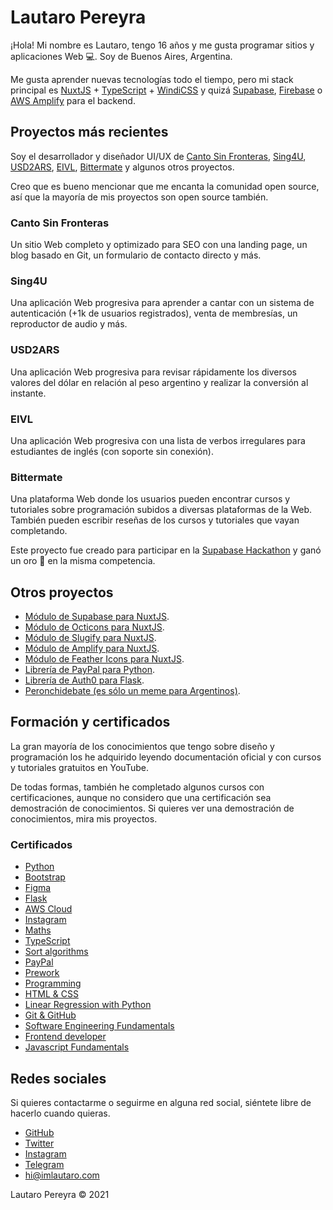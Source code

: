 # Lautaro Pereyra

¡Hola! Mi nombre es Lautaro, tengo 16 años y me gusta programar sitios y aplicaciones Web 💻. Soy de Buenos Aires, Argentina.

Me gusta aprender nuevas tecnologías todo el tiempo, pero mi stack principal es [NuxtJS](https://nuxtjs.org) + [TypeScript](https://www.typescriptlang.org/) + [WindiCSS](https://windicss.org) y quizá [Supabase](https://supabase.io), [Firebase](https://firebase.google.com) o [AWS Amplify](https://docs.amplify.aws) para el backend.

## Proyectos más recientes

Soy el desarrollador y diseñador UI/UX de [Canto Sin Fronteras](https://cantosinfronteras.com), [Sing4U](https://sing4u.app), [USD2ARS](https://usd2ars.web.app), [EIVL](https://english-irregular-verbs-list.web.app), [Bittermate](https://bittermate.vercel.app) y algunos otros proyectos.

Creo que es bueno mencionar que me encanta la comunidad open source, así que la mayoría de mis proyectos son open source también.

### Canto Sin Fronteras

Un sitio Web completo y optimizado para SEO con una landing page, un blog basado en Git, un formulario de contacto directo y más.

### Sing4U

Una aplicación Web progresiva para aprender a cantar con un sistema de autenticación (+1k de usuarios registrados), venta de membresías, un reproductor de audio y más.

### USD2ARS

Una aplicación Web progresiva para revisar rápidamente los diversos valores del dólar en relación al peso argentino y realizar la conversión al instante.

### EIVL

Una aplicación Web progresiva con una lista de verbos irregulares para estudiantes de inglés (con soporte sin conexión).

### Bittermate

Una plataforma Web donde los usuarios pueden encontrar cursos y tutoriales sobre programación subidos a diversas plataformas de la Web. También pueden escribir reseñas de los cursos y tutoriales que vayan completando.

Este proyecto fue creado para participar en la [Supabase Hackathon](https://supabase.io/blog/2021/07/30/1-the-supabase-hackathon) y ganó un oro 🏅 en la misma competencia.

## Otros proyectos

-   [Módulo de Supabase para NuxtJS](https://github.com/nuxtclub/supabase).
-   [Módulo de Octicons para NuxtJS](https://github.com/nuxtclub/octicons).
-   [Módulo de Slugify para NuxtJS](https://github.com/nuxtclub/slugify).
-   [Módulo de Amplify para NuxtJS](https://github.com/nuxtclub/amplify).
-   [Módulo de Feather Icons para NuxtJS](https://github.com/nuxtclub/feathericons).
-   [Librería de PayPal para Python](https://github.com/imlautaro/pypaypal).
-   [Librería de Auth0 para Flask](https://github.com/imlautaro/Flask-Auth0).
-   [Peronchidebate (es sólo un meme para Argentinos)](https://github.com/imlautaro/peronchidebate).

## Formación y certificados

La gran mayoría de los conocimientos que tengo sobre diseño y programación los he adquirido leyendo documentación oficial y con cursos y tutoriales gratuitos en YouTube.

De todas formas, también he completado algunos cursos con certificaciones, aunque no considero que una certificación sea demostración de conocimientos. Si quieres ver una demostración de conocimientos, mira mis proyectos.

### Certificados

-   [Python](https://platzi.com/p/imlautaro/curso/1937-python/diploma/detalle/)
-   [Bootstrap](https://platzi.com/p/imlautaro/curso/1331-bootstrap/diploma/detalle/)
-   [Figma](https://platzi.com/p/imlautaro/curso/1961-figma/diploma/detalle/)
-   [Flask](https://platzi.com/p/imlautaro/curso/1540-flask/diploma/detalle/)
-   [AWS Cloud](https://platzi.com/p/imlautaro/curso/1323-aws-cloud/diploma/detalle/)
-   [Instagram](https://platzi.com/p/imlautaro/curso/1862-ig-fundamentos/diploma/detalle/)
-   [Maths](https://platzi.com/p/imlautaro/curso/1393-fundamentos-matematicas/diploma/detalle/)
-   [TypeScript](https://platzi.com/p/imlautaro/curso/1869-typescript/diploma/detalle/)
-   [Sort algorithms](https://platzi.com/p/imlautaro/curso/1832-ordenamiento/diploma/detalle/)
-   [PayPal](https://platzi.com/p/imlautaro/curso/1858-pagos-online/diploma/detalle/)
-   [Prework](https://platzi.com/p/imlautaro/curso/2042-prework-windows/diploma/detalle/)
-   [Programming](https://platzi.com/p/imlautaro/curso/1050-programacion-basica/diploma/detalle/)
-   [HTML & CSS](https://platzi.com/p/imlautaro/curso/1758-html-practico/diploma/detalle/)
-   [Linear Regression with Python](https://platzi.com/p/imlautaro/curso/1766-regresion-python/diploma/detalle/)
-   [Git & GitHub](https://platzi.com/p/imlautaro/curso/1557-git-github/diploma/detalle/)
-   [Software Engineering Fundamentals](https://platzi.com/p/imlautaro/curso/1098-ingenieria/diploma/detalle/)
-   [Frontend developer](https://platzi.com/p/imlautaro/curso/1640-frontend-developer-2019/diploma/detalle/)
-   [Javascript Fundamentals](https://platzi.com/p/imlautaro/curso/1339-fundamentos-javascript-2018/diploma/detalle/)

## Redes sociales

Si quieres contactarme o seguirme en alguna red social, siéntete libre de hacerlo cuando quieras.

-   [GitHub](https://github.com/imlautaro)
-   [Twitter](https://twitter.com/imlautaro)
-   [Instagram](https://instagram.com/imlautaro)
-   [Telegram](https://t.me/imlautaro)
-   hi@imlautaro.com

Lautaro Pereyra &copy; 2021
